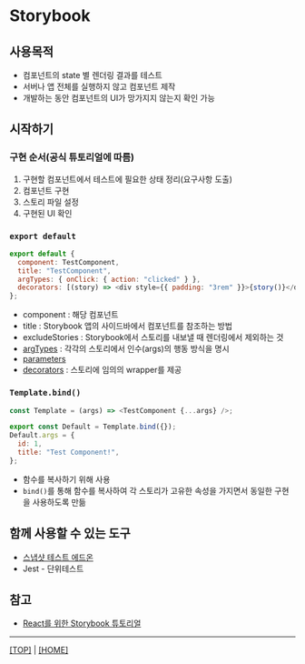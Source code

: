 # Storybook

## 사용목적

- 컴포넌트의 state 별 렌더링 결과를 테스트
- 서버나 앱 전체를 실행하지 않고 컴포넌트 제작
- 개발하는 동안 컴포넌트의 UI가 망가지지 않는지 확인 가능

## 시작하기

### 구현 순서(공식 튜토리얼에 따름)

1. 구현할 컴포넌트에서 테스트에 필요한 상태 정리(요구사항 도출)
2. 컴포넌트 구현
3. 스토리 파일 설정
4. 구현된 UI 확인

### `export default`

```js
export default {
  component: TestComponent,
  title: "TestComponent",
  argTypes: { onClick: { action: "clicked" } },
  decorators: [(story) => <div style={{ padding: "3rem" }}>{story()}</div>],
};
```

- component : 해당 컴포넌트
- title : Storybook 앱의 사이드바에서 컴포넌트를 참조하는 방법
- excludeStories : Storybook에서 스토리를 내보낼 때 렌더링에서 제외하는 것
- [argTypes](https://storybook.js.org/docs/react/api/argtypes) : 각각의 스토리에서 인수(args)의 행동 방식을 명시
- [parameters](https://storybook.js.org/docs/react/writing-stories/parameters)
- [decorators](https://storybook.js.org/docs/react/writing-stories/decorators) : 스토리에 임의의 wrapper를 제공

### `Template.bind()`

```js
const Template = (args) => <TestComponent {...args} />;

export const Default = Template.bind({});
Default.args = {
  id: 1,
  title: "Test Component!",
};
```

- 함수를 복사하기 위해 사용
- `bind()`를 통해 함수를 복사하여 각 스토리가 고유한 속성을 가지면서 동일한 구현을 사용하도록 만듦

## 함께 사용할 수 있는 도구

- [스냅샷 테스트 에드온](https://github.com/storybooks/storybook/tree/master/addons/storyshots)
- Jest - 단위테스트

## 참고

- [React를 위한 Storybook 튜토리얼](https://storybook.js.org/tutorials/intro-to-storybook/react/ko/get-started/)

---

[[TOP]](./#Storybook) | [[HOME]](https://github.com/SunYoungKwon/What-I-Studied-on-Woowacourse#-what-i-studied-on-woowacourse)
